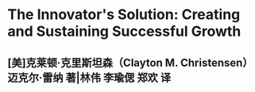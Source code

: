 # The Innovator's Solution: Creating and Sustaining Successful Growth

## [美]克莱顿·克里斯坦森（Clayton M. Christensen） 迈克尔·雷纳 著|林伟 李瑜偲 郑欢 译


